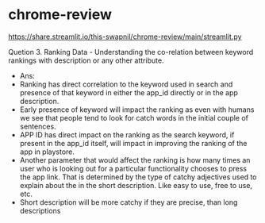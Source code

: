 # chrome-review
https://share.streamlit.io/this-swapnil/chrome-review/main/streamlit.py

Quetion 3. Ranking Data - Understanding the co-relation between keyword rankings
with description or any other attribute.
- Ans: 
- Ranking has direct correlation to the keyword used in search and presence of that keyword in either the app_id directly or in the app description.
- Early presence of keyword will impact the ranking as even with humans we see that people tend to look for catch words in the initial couple of sentences.
- APP ID has direct impact on the ranking as the search keyword, if present in the app_id itself, will impact in improving the ranking of the app in playstore.
- Another parameter that would affect the ranking is how many times an user who is looking out for a particular functionality chooses to press the app link. That is determined by the type of catchy adjectives used to explain about the in the short description. Like easy to use, free to use, etc.
- Short description will be more catchy if they are precise, than long descriptions